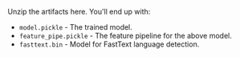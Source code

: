 Unzip the artifacts here. You'll end up with:

- `model.pickle` - The trained model.
- `feature_pipe.pickle` - The feature pipeline for the above model.
- `fasttext.bin` - Model for FastText language detection. 
